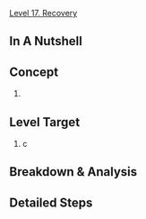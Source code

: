 [Level 17. Recovery](https://ethernaut.openzeppelin.com/level/0xAF98ab8F2e2B24F42C661ed023237f5B7acAB048)

## In A Nutshell

> 

## Concept

1. 
## Level Target

1. c

## Breakdown & Analysis



## Detailed Steps



